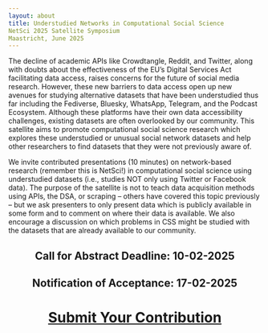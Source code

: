 ```yaml
---
layout: about 
title: Understudied Networks in Computational Social Science
NetSci 2025 Satellite Symposium 
Maastricht, June 2025
---
```


The decline of academic APIs like Crowdtangle, Reddit, and Twitter, along with doubts about the effectiveness of the EU’s Digital Services Act facilitating data access, raises concerns for the future of social media research. However, these new barriers to data access open up new avenues for studying alternative datasets that have been understudied thus far including the Fediverse, Bluesky, WhatsApp, Telegram, and the Podcast Ecosystem. Although these platforms have their own data accessibility challenges, existing datasets are often overlooked by our community. This satellite aims to promote computational social science research which explores these understudied or unusual social network datasets and help other researchers to find datasets that they were not previously aware of.

We invite contributed presentations (10 minutes) on network-based research (remember this is NetSci!) in computational social science using understudied datasets (i.e., studies NOT only using Twitter or Facebook data). The purpose of the satellite is not to teach data acquisition methods using APIs, the DSA, or scraping – others have covered this topic previously – but we ask presenters to only present data which is publicly available in some form and to comment on where their data is available. We also encourage a discussion on which problems in CSS might be studied with the datasets that are already available to our community.
<center>
<h2> Call for Abstract Deadline: 10-02-2025 </h2>
<h2> Notification of Acceptance: 17-02-2025 </h2>
<h1><a href="submission/" class="btn">Submit Your Contribution</a></h1>
</center>
